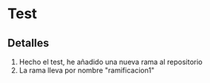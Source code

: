 # Test
## Detalles
1. Hecho el test, he añadido una nueva rama al repositorio
2. La rama lleva por nombre "ramificacion1"
